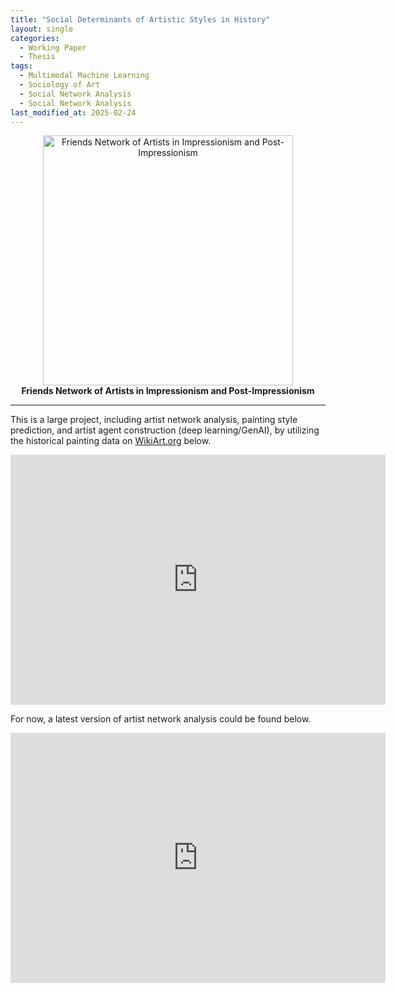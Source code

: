 ```yaml
---
title: "Social Determinants of Artistic Styles in History"
layout: single
categories:
  - Working Paper
  - Thesis
tags:
  - Multimodal Machine Learning
  - Sociology of Art
  - Social Network Analysis
  - Social Network Analysis
last_modified_at: 2025-02-24
---
```


<div class="research-content" markdown="1">

<p align="center">
  <img src="https://yangyuwang.netlify.app/assets/Impressionism & Post-Impressionism_hori_net.png" alt="Friends Network of Artists in Impressionism and Post-Impressionism" width="400">
  <br>
  <strong>Friends Network of Artists in Impressionism and Post-Impressionism</strong>
</p>


---

This is a large project, including artist network analysis, painting style prediction, and artist agent construction (deep learning/GenAI), by utilizing the historical painting data on [WikiArt.org](https://www.wikiart.org/) below.

<iframe src="https://www.wikiart.org/" width="600" height="400" style="border:none;"></iframe>

For now, a latest version of artist network analysis could be found below.

<iframe src="https://wangyd.shinyapps.io/wikiart_network/" width="600" height="400" style="border:none;"></iframe>

</div>
